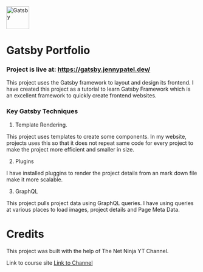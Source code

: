 <a href="https://www.gatsbyjs.com">
  <img alt="Gatsby" src="https://www.gatsbyjs.com/Gatsby-Monogram.svg" width="60" />
</a>

# Gatsby Portfolio
### Project is live at: https://gatsby.jennypatel.dev/

This project uses the Gatsby framework to layout and design its frontend. I have created this project as a tutorial to learn Gatsby Framework which is an excellent framework to quickly create frontend websites.

### Key Gatsby Techniques

1. Template Rendering.
   
  This project uses templates to create some components. In my website, projects uses this so
  that it does not repeat same code for every project to make the project more efficient and
  smaller in size.

2. Plugins
   
  I have installed pluggins to render the project details from an mark down file make it more scalable.

3. GraphQL

  This project pulls project data using GraphQL queries. I have using queries at various places to load images, project details and Page Meta Data.

# Credits

This project was built with the help of The Net Ninja YT Channel.

Link to course site [Link to Channel](https://www.youtube.com/watch?v=Qms4k6y7OgI&list=PL4cUxeGkcC9hw1g77I35ZivVLe8k2nvjB)